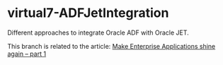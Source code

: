 # virtual7-ADFJetIntegration
Different approaches to integrate Oracle ADF with Oracle JET.

This branch is related to the article: [Make Enterprise Applications shine again – part 1](http://www.virtual7.de/blog/2017/09/make-enterprise-applications-shine-part-1)